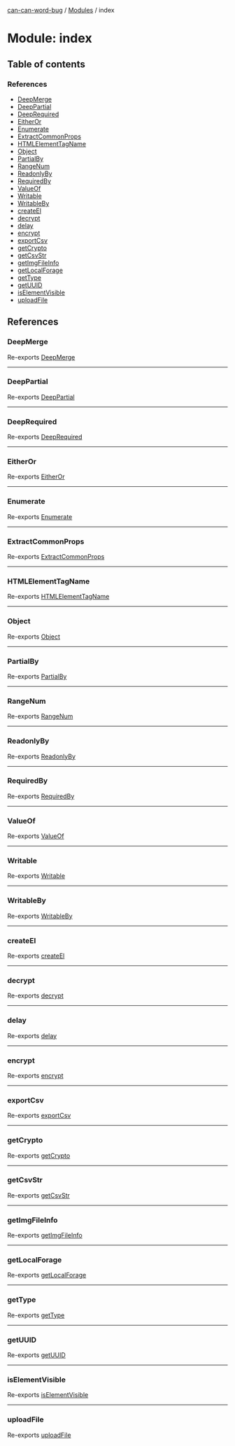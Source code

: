 [can-can-word-bug](../README.md) / [Modules](../modules.md) / index

# Module: index

## Table of contents

### References

- [DeepMerge](index-1.md#deepmerge)
- [DeepPartial](index-1.md#deeppartial)
- [DeepRequired](index-1.md#deeprequired)
- [EitherOr](index-1.md#eitheror)
- [Enumerate](index-1.md#enumerate)
- [ExtractCommonProps](index-1.md#extractcommonprops)
- [HTMLElementTagName](index-1.md#htmlelementtagname)
- [Object](index-1.md#object)
- [PartialBy](index-1.md#partialby)
- [RangeNum](index-1.md#rangenum)
- [ReadonlyBy](index-1.md#readonlyby)
- [RequiredBy](index-1.md#requiredby)
- [ValueOf](index-1.md#valueof)
- [Writable](index-1.md#writable)
- [WritableBy](index-1.md#writableby)
- [createEl](index-1.md#createel)
- [decrypt](index-1.md#decrypt)
- [delay](index-1.md#delay)
- [encrypt](index-1.md#encrypt)
- [exportCsv](index-1.md#exportcsv)
- [getCrypto](index-1.md#getcrypto)
- [getCsvStr](index-1.md#getcsvstr)
- [getImgFileInfo](index-1.md#getimgfileinfo)
- [getLocalForage](index-1.md#getlocalforage)
- [getType](index-1.md#gettype)
- [getUUID](index-1.md#getuuid)
- [isElementVisible](index-1.md#iselementvisible)
- [uploadFile](index-1.md#uploadfile)

## References

### DeepMerge

Re-exports [DeepMerge](index.md#deepmerge)

___

### DeepPartial

Re-exports [DeepPartial](index.md#deeppartial)

___

### DeepRequired

Re-exports [DeepRequired](index.md#deeprequired)

___

### EitherOr

Re-exports [EitherOr](index.md#eitheror)

___

### Enumerate

Re-exports [Enumerate](index.md#enumerate)

___

### ExtractCommonProps

Re-exports [ExtractCommonProps](index.md#extractcommonprops)

___

### HTMLElementTagName

Re-exports [HTMLElementTagName](index.md#htmlelementtagname)

___

### Object

Re-exports [Object](index.md#object)

___

### PartialBy

Re-exports [PartialBy](index.md#partialby)

___

### RangeNum

Re-exports [RangeNum](index.md#rangenum)

___

### ReadonlyBy

Re-exports [ReadonlyBy](index.md#readonlyby)

___

### RequiredBy

Re-exports [RequiredBy](index.md#requiredby)

___

### ValueOf

Re-exports [ValueOf](index.md#valueof)

___

### Writable

Re-exports [Writable](index.md#writable)

___

### WritableBy

Re-exports [WritableBy](index.md#writableby)

___

### createEl

Re-exports [createEl](index.md#createel)

___

### decrypt

Re-exports [decrypt](index.md#decrypt)

___

### delay

Re-exports [delay](index.md#delay)

___

### encrypt

Re-exports [encrypt](index.md#encrypt)

___

### exportCsv

Re-exports [exportCsv](index.md#exportcsv)

___

### getCrypto

Re-exports [getCrypto](index.md#getcrypto)

___

### getCsvStr

Re-exports [getCsvStr](index.md#getcsvstr)

___

### getImgFileInfo

Re-exports [getImgFileInfo](index.md#getimgfileinfo)

___

### getLocalForage

Re-exports [getLocalForage](index.md#getlocalforage)

___

### getType

Re-exports [getType](index.md#gettype)

___

### getUUID

Re-exports [getUUID](index.md#getuuid)

___

### isElementVisible

Re-exports [isElementVisible](index.md#iselementvisible)

___

### uploadFile

Re-exports [uploadFile](index.md#uploadfile)
